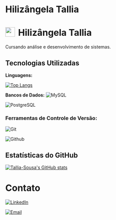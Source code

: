 # Hilizângela Tallia

# [<img src="https://i.postimg.cc/k4cPC40C/eut.jpg" width="30" style="float:left; margin-right:10px"/>](https://i.postimg.cc/k4cPC40C/eut.jpg) Hilizângela Tallia


Cursando análise e desenvolvimento de sistemas.


## Tecnologias Utilizadas
 **Linguagens:**

 [![Top Langs](https://github-readme-stats.vercel.app/api/top-langs/?username=Tallia-Sousa&layout=compact&theme=dark)](https://github.com/anuraghazra/github-readme-stats)

**Bancos de Dados:**
 ![MySQL](https://img.shields.io/badge/-MySQL-black)

 ![PostgreSQL](https://img.shields.io/badge/-PostgreSQL-black)

### Ferramentas de Controle de Versão:
![Git](https://img.shields.io/badge/-Git-black)

![Github](https://img.shields.io/badge/-Github-black)

## Estatísticas do GitHub
[![Tallia-Sousa's GitHub stats](https://github-readme-stats.vercel.app/api?username=Tallia-Sousa&show_icons=true&theme=dark)](https://github.com/anuraghazra/github-readme-stats)



# Contato

[![LinkedIn](https://img.shields.io/badge/-LinkedIn-black)](https://www.linkedin.com/in/hilizangela-tallia-de-sousa-dos-reis-ab483429b/)

[![Email](https://img.shields.io/badge/-Email-black)](mailto:capic.2022118tads0218@aluno.ifpi.edu.br)


